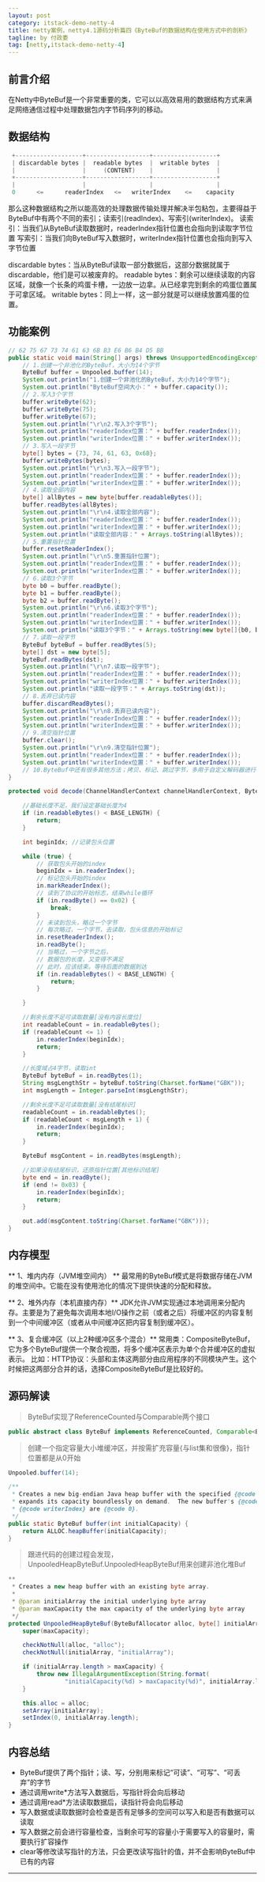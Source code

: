 ```yaml
---
layout: post
category: itstack-demo-netty-4
title: netty案例，netty4.1源码分析篇四《ByteBuf的数据结构在使用方式中的剖析》
tagline: by 付政委
tag: [netty,itstack-demo-netty-4]
---
```


## 前言介绍
在Netty中ByteBuf是一个非常重要的类，它可以以高效易用的数据结构方式来满足网络通信过程中处理数据包内字节码序列的移动。

## 数据结构

```java
 +-------------------+------------------+------------------+
 | discardable bytes |  readable bytes  |  writable bytes  |
 |                   |     (CONTENT)    |                  |
 +-------------------+------------------+------------------+
 |                   |                  |                  |
 0      <=      readerIndex   <=   writerIndex    <=    capacity
```
那么这种数据结构之所以能高效的处理数据传输处理并解决半包粘包，主要得益于ByteBuf中有两个不同的索引；读索引(readIndex)、写索引(writerIndex)。
读索引：当我们从ByteBuf读取数据时，readerIndex指针位置也会指向到读取字节位置
写索引：当我们向ByteBuf写入数据时，writerIndex指针位置也会指向到写入字节位置

discardable bytes：当从ByteBuf读取一部分数据后，这部分数据就属于discardable，他们是可以被废弃的。
readable bytes：剩余可以继续读取的内容区域，就像一个长条的鸡蛋卡槽，一边放一边拿。从已经拿完到剩余的鸡蛋位置属于可拿区域。
writable bytes：同上一样，这一部分就是可以继续放置鸡蛋的位置。

## 功能案例

```java
// 62 75 67 73 74 61 63 6B B3 E6 B6 B4 D5 BB
public static void main(String[] args) throws UnsupportedEncodingException {
	// 1.创建一个非池化的ByteBuf，大小为14个字节
	ByteBuf buffer = Unpooled.buffer(14);
	System.out.println("1.创建一个非池化的ByteBuf，大小为14个字节");
	System.out.println("ByteBuf空间大小：" + buffer.capacity());
	// 2.写入3个字节
	buffer.writeByte(62);
	buffer.writeByte(75);
	buffer.writeByte(67);
	System.out.println("\r\n2.写入3个字节");
	System.out.println("readerIndex位置：" + buffer.readerIndex());
	System.out.println("writerIndex位置：" + buffer.writerIndex());
	// 3.写入一段字节
	byte[] bytes = {73, 74, 61, 63, 0x6B};
	buffer.writeBytes(bytes);
	System.out.println("\r\n3.写入一段字节");
	System.out.println("readerIndex位置：" + buffer.readerIndex());
	System.out.println("writerIndex位置：" + buffer.writerIndex());
	// 4.读取全部内容
	byte[] allBytes = new byte[buffer.readableBytes()];
	buffer.readBytes(allBytes);
	System.out.println("\r\n4.读取全部内容");
	System.out.println("readerIndex位置：" + buffer.readerIndex());
	System.out.println("writerIndex位置：" + buffer.writerIndex());
	System.out.println("读取全部内容：" + Arrays.toString(allBytes));
	// 5.重置指针位置
	buffer.resetReaderIndex();
	System.out.println("\r\n5.重置指针位置");
	System.out.println("readerIndex位置：" + buffer.readerIndex());
	System.out.println("writerIndex位置：" + buffer.writerIndex());
	// 6.读取3个字节
	byte b0 = buffer.readByte();
	byte b1 = buffer.readByte();
	byte b2 = buffer.readByte();
	System.out.println("\r\n6.读取3个字节");
	System.out.println("readerIndex位置：" + buffer.readerIndex());
	System.out.println("writerIndex位置：" + buffer.writerIndex());
	System.out.println("读取3个字节：" + Arrays.toString(new byte[]{b0, b1, b2}));
	// 7.读取一段字节
	ByteBuf byteBuf = buffer.readBytes(5);
	byte[] dst = new byte[5];
	byteBuf.readBytes(dst);
	System.out.println("\r\n7.读取一段字节");
	System.out.println("readerIndex位置：" + buffer.readerIndex());
	System.out.println("writerIndex位置：" + buffer.writerIndex());
	System.out.println("读取一段字节：" + Arrays.toString(dst));
	// 8.丢弃已读内容
	buffer.discardReadBytes();
	System.out.println("\r\n8.丢弃已读内容");
	System.out.println("readerIndex位置：" + buffer.readerIndex());
	System.out.println("writerIndex位置：" + buffer.writerIndex());
	// 9.清空指针位置
	buffer.clear();
	System.out.println("\r\n9.清空指针位置");
	System.out.println("readerIndex位置：" + buffer.readerIndex());
	System.out.println("writerIndex位置：" + buffer.writerIndex());
	// 10.ByteBuf中还有很多其他方法；拷贝、标记、跳过字节，多用于自定义解码器进行半包粘包处理
}
```

```java
protected void decode(ChannelHandlerContext channelHandlerContext, ByteBuf in, List<Object> out) throws Exception {

	//基础长度不足，我们设定基础长度为4
	if (in.readableBytes() < BASE_LENGTH) {
		return;
	}

	int beginIdx; //记录包头位置

	while (true) {
		// 获取包头开始的index
		beginIdx = in.readerIndex();
		// 标记包头开始的index
		in.markReaderIndex();
		// 读到了协议的开始标志，结束while循环
		if (in.readByte() == 0x02) {
			break;
		}
		// 未读到包头，略过一个字节
		// 每次略过，一个字节，去读取，包头信息的开始标记
		in.resetReaderIndex();
		in.readByte();
		// 当略过，一个字节之后，
		// 数据包的长度，又变得不满足
		// 此时，应该结束。等待后面的数据到达
		if (in.readableBytes() < BASE_LENGTH) {
			return;
		}

	}

	//剩余长度不足可读取数量[没有内容长度位]
	int readableCount = in.readableBytes();
	if (readableCount <= 1) {
		in.readerIndex(beginIdx);
		return;
	}

	//长度域占4字节，读取int
	ByteBuf byteBuf = in.readBytes(1);
	String msgLengthStr = byteBuf.toString(Charset.forName("GBK"));
	int msgLength = Integer.parseInt(msgLengthStr);

	//剩余长度不足可读取数量[没有结尾标识]
	readableCount = in.readableBytes();
	if (readableCount < msgLength + 1) {
		in.readerIndex(beginIdx);
		return;
	}

	ByteBuf msgContent = in.readBytes(msgLength);

	//如果没有结尾标识，还原指针位置[其他标识结尾]
	byte end = in.readByte();
	if (end != 0x03) {
		in.readerIndex(beginIdx);
		return;
	}

	out.add(msgContent.toString(Charset.forName("GBK")));
}
```

## 内存模型

** 1、堆内内存（JVM堆空间内） **
最常用的ByteBuf模式是将数据存储在JVM的堆空间中。它能在没有使用池化的情况下提供快速的分配和释放。

** 2、堆外内存（本机直接内存）**
JDK允许JVM实现通过本地调用来分配内存。主要是为了避免每次调用本地I/O操作之前（或者之后）将缓冲区的内容复制到一个中间缓冲区（或者从中间缓冲区把内容复制到缓冲区）。

** 3、复合缓冲区（以上2种缓冲区多个混合）**
常用类：CompositeByteBuf，它为多个ByteBuf提供一个聚合视图，将多个缓冲区表示为单个合并缓冲区的虚拟表示。
比如：HTTP协议：头部和主体这两部分由应用程序的不同模块产生。这个时候把这两部分合并的话，选择CompositeByteBuf是比较好的。

## 源码解读

>ByteBuf实现了ReferenceCounted与Comparable两个接口

```java
public abstract class ByteBuf implements ReferenceCounted, Comparable<ByteBuf>
```

>创建一个指定容量大小堆缓冲区，并按需扩充容量{与list集和很像}，指针位置都是从0开始

```java
Unpooled.buffer(14);

/**
 * Creates a new big-endian Java heap buffer with the specified {@code capacity}, which
 * expands its capacity boundlessly on demand.  The new buffer's {@code readerIndex} and
 * {@code writerIndex} are {@code 0}.
 */
public static ByteBuf buffer(int initialCapacity) {
	return ALLOC.heapBuffer(initialCapacity);
}
```

>跟进代码的创建过程会发现，UnpooledHeapByteBuf.UnpooledHeapByteBuf用来创建非池化堆Buf

```java
**
 * Creates a new heap buffer with an existing byte array.
 *
 * @param initialArray the initial underlying byte array
 * @param maxCapacity the max capacity of the underlying byte array
 */
protected UnpooledHeapByteBuf(ByteBufAllocator alloc, byte[] initialArray, int maxCapacity) {
	super(maxCapacity);

	checkNotNull(alloc, "alloc");
	checkNotNull(initialArray, "initialArray");

	if (initialArray.length > maxCapacity) {
		throw new IllegalArgumentException(String.format(
				"initialCapacity(%d) > maxCapacity(%d)", initialArray.length, maxCapacity));
	}

	this.alloc = alloc;
	setArray(initialArray);
	setIndex(0, initialArray.length);
}
```

## 内容总结
- ByteBuf提供了两个指针；读、写，分别用来标记“可读”、“可写”、“可丢弃”的字节
- 通过调用write*方法写入数据后，写指针将会向后移动
- 通过调用read*方法读取数据后，读指针将会向后移动
- 写入数据或读取数据时会检查是否有足够多的空间可以写入和是否有数据可以读取
- 写入数据之前会进行容量检查，当剩余可写的容量小于需要写入的容量时，需要执行扩容操作
- clear等修改读写指针的方法，只会更改读写指针的值，并不会影响ByteBuf中已有的内容

------------

